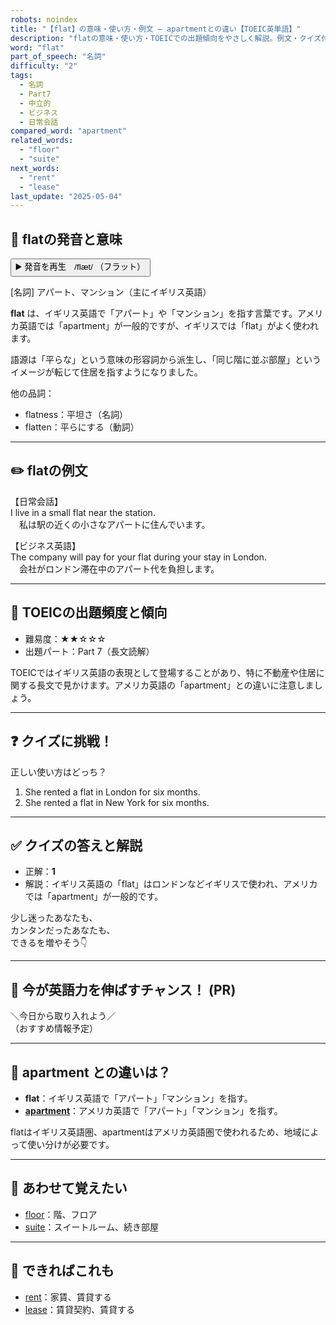 ```yaml
---
robots: noindex
title: "【flat】の意味・使い方・例文 ― apartmentとの違い【TOEIC英単語】"
description: "flatの意味・使い方・TOEICでの出題傾向をやさしく解説。例文・クイズ付きでapartmentとの違いもわかりやすく学べます。"
word: "flat"
part_of_speech: "名詞"
difficulty: "2"
tags:
  - 名詞
  - Part7
  - 中立的
  - ビジネス
  - 日常会話
compared_word: "apartment"
related_words:
  - "floor"
  - "suite"
next_words:
  - "rent"
  - "lease"
last_update: "2025-05-04"
---
```


## 🔰 flatの発音と意味

<button class="play-audio" onclick="playTTS('flat')">
  <span class="play-audio-main">
    ▶️ 発音を再生　/flæt/
  </span>
  <span class="play-audio-sub">
    （フラット）
  </span>
</button>

[名詞] アパート、マンション（主にイギリス英語）

**flat** は、イギリス英語で「アパート」や「マンション」を指す言葉です。アメリカ英語では「apartment」が一般的ですが、イギリスでは「flat」がよく使われます。

語源は「平らな」という意味の形容詞から派生し、「同じ階に並ぶ部屋」というイメージが転じて住居を指すようになりました。

他の品詞：  
- flatness：平坦さ（名詞）
- flatten：平らにする（動詞）

---

## ✏️ flatの例文

【日常会話】  
I live in a small flat near the station.  
　私は駅の近くの小さなアパートに住んでいます。

【ビジネス英語】  
The company will pay for your flat during your stay in London.  
　会社がロンドン滞在中のアパート代を負担します。

---

## 🎯 TOEICの出題頻度と傾向

- 難易度：★★☆☆☆
- 出題パート：Part 7（長文読解）

TOEICではイギリス英語の表現として登場することがあり、特に不動産や住居に関する長文で見かけます。アメリカ英語の「apartment」との違いに注意しましょう。

---

## ❓ クイズに挑戦！

正しい使い方はどっち？

1. She rented a flat in London for six months.  
2. She rented a flat in New York for six months.

---

## ✅ クイズの答えと解説

- 正解：**1**
- 解説：イギリス英語の「flat」はロンドンなどイギリスで使われ、アメリカでは「apartment」が一般的です。

少し迷ったあなたも、  
カンタンだったあなたも、  
できるを増やそう👇️

---

## 🚀 今が英語力を伸ばすチャンス！ (PR)

<div class="info-center">
＼今日から取り入れよう／<br>  
（おすすめ情報予定）
</div>

---

## 🤔  apartment との違いは？

- **flat**：イギリス英語で「アパート」「マンション」を指す。
- **[apartment](/word/apartment/)**：アメリカ英語で「アパート」「マンション」を指す。

flatはイギリス英語圏、apartmentはアメリカ英語圏で使われるため、地域によって使い分けが必要です。

---

## 🧩 あわせて覚えたい

- [floor](/word/floor/)：階、フロア
- [suite](/word/suite/)：スイートルーム、続き部屋

---

## 📖 できればこれも

- [rent](/word/rent/)：家賃、賃貸する
- [lease](/word/lease/)：賃貸契約、賃貸する

<!-- cvid: aid24_bid21 -->
